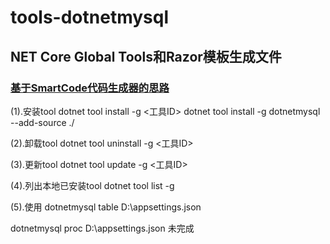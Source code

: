 # tools-dotnetmysql
## NET Core Global Tools和Razor模板生成文件
### [基于SmartCode代码生成器的思路](https://github.com/dotnetcore/SmartCode)
(1).安装tool dotnet tool install -g <工具ID>
   dotnet tool install -g dotnetmysql --add-source ./

(2).卸载tool dotnet tool uninstall -g <工具ID>

(3).更新tool dotnet tool update -g <工具ID>

(4).列出本地已安装tool dotnet tool list -g

(5).使用
dotnetmysql table D:\appsettings.json

dotnetmysql proc D:\appsettings.json 未完成
